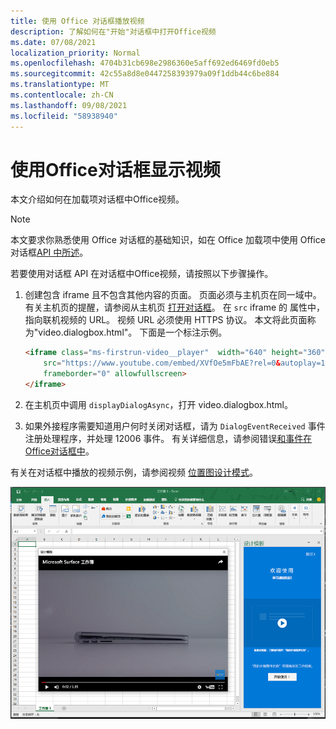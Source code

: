 ```yaml
---
title: 使用 Office 对话框播放视频
description: 了解如何在"开始"对话框中打开Office视频
ms.date: 07/08/2021
localization_priority: Normal
ms.openlocfilehash: 4704b31cb698e2986360e5aff692ed6469fd0eb5
ms.sourcegitcommit: 42c55a8d8e0447258393979a09f1ddb44c6be884
ms.translationtype: MT
ms.contentlocale: zh-CN
ms.lasthandoff: 09/08/2021
ms.locfileid: "58938940"
---
```

# <a name="use-the-office-dialog-box-to-show-a-video"></a>使用Office对话框显示视频

本文介绍如何在加载项对话框中Office视频。

> [!NOTE]
> 本文要求你熟悉使用 Office 对话框的基础知识，如在 Office 加载项中使用 Office 对话框[API 中所述](dialog-api-in-office-add-ins.md)。

若要使用对话框 API 在对话框中Office视频，请按照以下步骤操作。

1. 创建包含 iframe 且不包含其他内容的页面。 页面必须与主机页在同一域中。 有关主机页的提醒，请参阅从主机页 [打开对话框](dialog-api-in-office-add-ins.md#open-a-dialog-box-from-a-host-page)。 在 `src` iframe 的 属性中，指向联机视频的 URL。 视频 URL 必须使用 HTTPS 协议。 本文将此页面称为"video.dialogbox.html"。 下面是一个标注示例。

    ```HTML
    <iframe class="ms-firstrun-video__player"  width="640" height="360"
        src="https://www.youtube.com/embed/XVfOe5mFbAE?rel=0&autoplay=1"
        frameborder="0" allowfullscreen>
    </iframe>
    ```

2. 在主机页中调用 `displayDialogAsync`，打开 video.dialogbox.html。
3. 如果外接程序需要知道用户何时关闭对话框，请为 `DialogEventReceived` 事件注册处理程序，并处理 12006 事件。 有关详细信息，请参阅错误[和事件在Office对话框中](dialog-handle-errors-events.md)。

有关在对话框中播放的视频示例，请参阅视频 [位置图设计模式](../design/first-run-experience-patterns.md#video-placemat)。

![Screenshot showing a video playing in an add-in dialog box in front of Excel.](../images/video-placemats-dialog-open.png)
